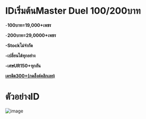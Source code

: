 # IDเริ่มต้นMaster Duel 100/200บาท

-**100บาท=19,000+เพชร**

-**200บาท=29,0000+เพชร**

**-Stockไม่จำกัด**

**-เปลี่ยนได้ทุกอย่าง**

**-เศษUR150+ทุกอัน**

[**เครดิต300+(กดลิ้งค์คลิกเลย)**](https://drive.google.com/drive/u/1/folders/1UjCNGhRhTtOLag3CA5ZdCAtfFSBbx72C)

# ตัวอย่างID

![image](https://github.com/Kawewisate/MasterDuel/assets/68786705/3ea0a5b0-7f01-4f47-9cf8-e05d8ff93f83)
